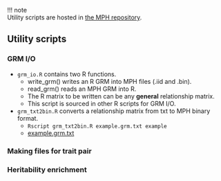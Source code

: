!!! note  
    Utility scripts are hosted in [the MPH repository](https://github.com/jiang18/mph/tree/main/util).

## Utility scripts

### GRM I/O
- `grm_io.R` contains two R functions.
    - write_grm() writes an R GRM into MPH files (.iid and .bin).
    - read_grm() reads an MPH GRM into R.
    - The R matrix to be written can be any **general** relationship matrix.
    - This script is sourced in other R scripts for GRM I/O.
- `grm_txt2bin.R` converts a relationship matrix from txt to MPH binary format. 
    - `Rscript grm_txt2bin.R example.grm.txt example`
    - [example.grm.txt](https://github.com/jiang18/mph/blob/main/examples/example.grm.txt)

### Making files for trait pair


### Heritability enrichment

